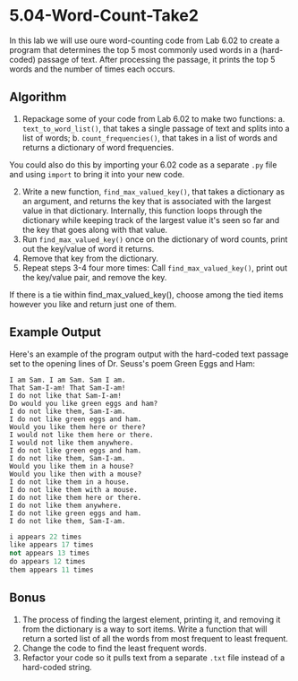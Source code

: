 # 5.04-Word-Count-Take2

In this lab we will use oure word-counting code from Lab 6.02 to create a program that determines the top 5 most commonly used words in a (hard-coded) passage of text. After processing the passage, it prints the top 5 words and the number of times each occurs.

## Algorithm

1. Repackage some of your code from Lab 6.02 to make two functions:
  a. `text_to_word_list()`, that takes a single passage of text and splits into a list of words;
  b. `count_frequencies()`, that takes in a list of  words and returns a dictionary of word frequencies.

You could also do this by importing your 6.02 code as a separate `.py` file and using `import` to bring it into your new code.

2. Write a new function, `find_max_valued_key()`, that takes a dictionary as an argument, and returns the key that is associated with the largest
value in that dictionary. Internally, this function loops through the dictionary while keeping track of the largest value it's seen so far and
the key that goes along with that value.
3. Run `find_max_valued_key()` once on the dictionary of word counts, print out the key/value of word it returns.
4. Remove that key from the dictionary.
5. Repeat steps 3-4 four more times: Call `find_max_valued_key()`, print out the key/value pair, and remove the key.

If there is a tie within find_max_valued_key(), choose among the tied items however you like and return just one of them.

## Example Output

Here's an example of the program output with the hard-coded text passage set to the opening lines of Dr. Seuss's poem Green Eggs and Ham:
```
I am Sam. I am Sam. Sam I am.
That Sam-I-am! That Sam-I-am!
I do not like that Sam-I-am!
Do would you like green eggs and ham?
I do not like them, Sam-I-am.
I do not like green eggs and ham.
Would you like them here or there?
I would not like them here or there.
I would not like them anywhere.
I do not like green eggs and ham.
I do not like them, Sam-I-am.
Would you like them in a house?
Would you like then with a mouse?
I do not like them in a house.
I do not like them with a mouse.
I do not like them here or there.
I do not like them anywhere.
I do not like green eggs and ham.
I do not like them, Sam-I-am.
```

```python
i appears 22 times
like appears 17 times
not appears 13 times
do appears 12 times
them appears 11 times
```

## Bonus
1. The process of finding the largest element, printing it, and removing it from the dictionary is a way to sort items. Write a function that will return a sorted list of all the words from most frequent to least frequent.
2. Change the code to find the least frequent words.
3. Refactor your code so it pulls text from a separate `.txt` file instead of a hard-coded string.

